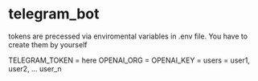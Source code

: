 # telegram_bot

tokens are precessed via enviromental variables in .env file. You have to create them by yourself

TELEGRAM_TOKEN = here
OPENAI_ORG = 
OPENAI_KEY = 
users = user1, user2, ... user_n
